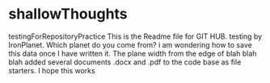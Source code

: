 # shallowThoughts
testingForRepositoryPractice
This is the Readme file for GIT HUB. testing by IronPlanet. Which planet do you come from?
i am wondering how to save this data once I have written it. 
The plane width from the edge of blah blah blah
added several documents .docx and .pdf to the code base as file starters. I hope this works
